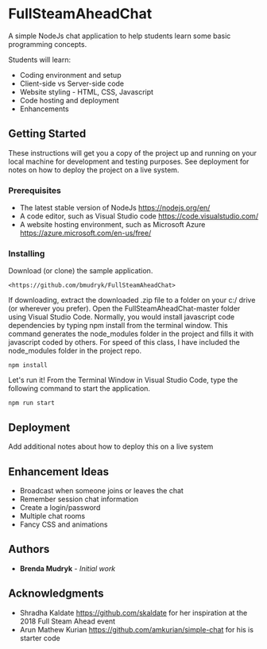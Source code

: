# FullSteamAheadChat

A simple NodeJs chat application to help students learn some basic programming concepts.

Students will learn:

* Coding environment and setup
* Client-side vs Server-side code
* Website styling - HTML, CSS, Javascript
* Code hosting and deployment
* Enhancements

## Getting Started

These instructions will get you a copy of the project up and running on your local machine for development and testing purposes. See deployment for notes on how to deploy the project on a live system.

### Prerequisites

* The latest stable version of NodeJs <https://nodejs.org/en/>
* A code editor, such as Visual Studio code <https://code.visualstudio.com/>
* A website hosting environment, such as Microsoft Azure <https://azure.microsoft.com/en-us/free/>

### Installing

Download (or clone) the sample application.

```Github
<https://github.com/bmudryk/FullSteamAheadChat>
```

If downloading, extract the downloaded .zip file to a folder on your c:/ drive (or wherever you prefer).  Open the FullSteamAheadChat-master folder using Visual Studio Code.  Normally, you would install javascript code dependencies by typing npm install from the terminal window.  This command generates the node_modules folder in the project and fills it with javascript coded by others.  For speed of this class, I have included the node_modules folder in the project repo.

```Node
npm install
```

Let's run it!  From the Terminal Window in Visual Studio Code, type the following command to start the application.

```Node
npm run start
```

## Deployment

Add additional notes about how to deploy this on a live system

## Enhancement Ideas

* Broadcast when someone joins or leaves the chat
* Remember session chat information
* Create a login/password
* Multiple chat rooms
* Fancy CSS and animations

## Authors

* **Brenda Mudryk** - *Initial work*

## Acknowledgments

* Shradha Kaldate <https://github.com/skaldate> for her inspiration at the 2018 Full Steam Ahead event
* Arun Mathew Kurian <https://github.com/amkurian/simple-chat> for his is starter code
